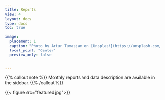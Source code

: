 ```yaml
---
title: Reports
view: 4
layout: docs
type: docs
toc: true

image:
  placement: 1
  caption: "Photo by Artur Tumasjan on [Unsplash](https://unsplash.com/s/photos/report-uk?utm_source=unsplash&utm_medium=referral&utm_content=creditCopyText)"
  focal_point: "Center"
  preview_only: false
 

---
```


{{% callout note %}}
Monthly reports and data description are available in the sidebar.
{{% /callout %}}



{{< figure src="featured.jpg">}}

